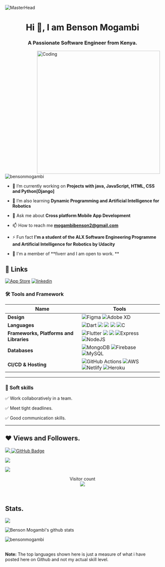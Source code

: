 
 ![MasterHead](https://blog.bit.ai/wp-content/uploads/2018/09/How-to-Embed-GitHub-Gists-in-Your-Documents-Blog-Banner.png)
<h1 align="center">Hi 👋, I am Benson Mogambi </h1>
<h3 align="center">A Passionate Software Engineer from Kenya.</h3> 
<img align= "right" alt="Coding" width="400" src="https://cdn.dribbble.com/users/1162077/screenshots/3848914/media/320984a9ca58b3c73274c9259ecf6de8.gif">

<p align="left"> <img src="https://komarev.com/ghpvc/?username=bensonmogambi&label=Profile%20views&color=0e75b6&style=flat" alt="bensonmogambi" /> </p>

- 🔭 I’m currently working on **Projects with java, JavaScript, HTML, CSS and Python[Django]**

- 🌱 I’m also learning **Dynamic Programming and Artificial Intelligence for Robotics**

- 💬 Ask me about **Cross platform Mobile App Development**

- 📫 How to reach me **mogambibenson2@gmail.com**

- ⚡ Fun fact **I'm a student of the ALX Software Engineering Programme and Artificial Intelligence for Robotics by Udacity**

- 🔭 I'm a member of **fiverr and I am open to work. **
 
 ## 🔗 Links
[![App Store](https://img.shields.io/badge/App_Store-0D96F6?style=for-the-badge&logo=app-store&logoColor=white)](https://developers.google.com/profile/u//dashboard)
[![linkedin](https://img.shields.io/badge/linkedin-0A66C2?style=for-the-badge&logo=linkedin&logoColor=white)](https://www.linkedin.com/in/https://www.linkedin.com/in/benson-mogambi-a5b201213)




### 🛠 Tools and Framework

Name | Tools
--- | --- 
**Design**  |  ![Figma](https://img.shields.io/badge/figma-%23F24E1E.svg?style=for-the-badge&logo=figma&logoColor=white) ![Adobe XD](https://img.shields.io/badge/Adobe%20XD-470137?style=for-the-badge&logo=Adobe%20XD&logoColor=#FF61F6)
**Languages**  |  ![Dart](https://img.shields.io/badge/dart-%230175C2.svg?style=for-the-badge&logo=dart&logoColor=white) <img src="https://img.shields.io/badge/JavaScript-323330?style=for-the-badge&logo=javascript&logoColor=F7DF1E" /> <img src="https://img.shields.io/badge/CSS3-1572B6?style=for-the-badge&logo=css3&logoColor=white" /> <img src="https://img.shields.io/badge/HTML5-E34F26?style=for-the-badge&logo=html5&logoColor=white" /> ![C](https://img.shields.io/badge/c-%2300599C.svg?style=for-the-badge&logo=c&logoColor=white)
**Frameworks, Platforms and Libraries** | ![Flutter](https://img.shields.io/badge/Flutter-%2302569B.svg?style=for-the-badge&logo=Flutter&logoColor=white) <img src="https://img.shields.io/badge/Bootstrap-563D7C?style=for-the-badge&logo=bootstrap&logoColor=white" /> <img src="https://img.shields.io/badge/React-20232A?style=for-the-badge&logo=react&logoColor=61DAFB" /> ![Express](https://img.shields.io/badge/Express-000?style=for-the-badge&logo=express&logoColor=white) ![NodeJS](https://img.shields.io/badge/node.js-6DA55F?style=for-the-badge&logo=node.js&logoColor=white)
**Databases**  | ![MongoDB](https://img.shields.io/badge/MongoDB-%234ea94b.svg?style=for-the-badge&logo=mongodb&logoColor=white) ![Firebase](https://img.shields.io/badge/firebase-%23039BE5.svg?style=for-the-badge&logo=firebase) ![MySQL](https://img.shields.io/badge/mysql-%2300f.svg?style=for-the-badge&logo=mysql&logoColor=white)
**CI/CD & Hosting**   | ![GitHub Actions](https://img.shields.io/badge/github%20actions-%232671E5.svg?style=for-the-badge&logo=githubactions&logoColor=white) ![AWS](https://img.shields.io/badge/AWS-%23FF9900.svg?style=for-the-badge&logo=amazon-aws&logoColor=white) ![Netlify](https://img.shields.io/badge/netlify-%23000000.svg?style=for-the-badge&logo=netlify&logoColor=#00C7B7) ![Heroku](https://img.shields.io/badge/heroku-%23430098.svg?style=for-the-badge&logo=heroku&logoColor=white)
</p> 

<hr>

### 👔 Soft skills

✅ Work collaboratively in a team.

✅ Meet tight deadlines.

✅ Good communication skills.

<hr>

## ❤ Views and Followers.

<a href="https://github.com/bensonmogambi/github-profile-views-counter">
    <img src="https://komarev.com/ghpvc/?username=bensonmogambi">
</a>
<a href="https://github.com/bensonmogambi?tab=followers"><img src="https://img.shields.io/github/followers/bensonmogambi?label=Followers&style=social" alt="GitHub Badge"></a>

![](https://media0.giphy.com/media/3otPorWLQJq5GmHRtu/giphy.gif)

<a href=#><img src="contributions.svg"></a>

<p align="center"> 
  Visitor count<br>
  <img src="https://profile-counter.glitch.me/bensonmogambi/count.svg" />
</p>


 <br>
 
 
 ## Stats.
 <p><img align="center" src="https://github-readme-stats.vercel.app/api/top-langs/?username=bensonmogambi&layout=compact&theme=dark&hide_border=false" /></p>
<p><img align="center" src="https://github-readme-stats.vercel.app/api?username=bensonmogambi&show_icons=true&include_all_commits=true&count_private=true&layout=compact&theme=dark&hide_border=false&border_radius=2&hide=contribs" alt="Benson Mogambi's github stats" /></p>

<p><img align="center" src="https://github-readme-streak-stats.herokuapp.com/?user=bensonmogambi&theme=dark" alt="bensonmogambi" /></p>
<br/>
 <b>Note:</b> The top languages shown here is just a measure of what i have posted here on Github and not my actual skill level.


<br/>

<!---
bensonmogambi/bensonmogambi is a ✨ special ✨ repository because its `README.md` (this file) appears on your GitHub profile.
You can click the Preview link to take a look at your changes.
--->
